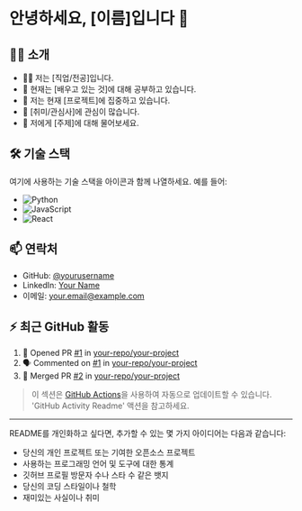 
<!--
**HancheolJeong/HancheolJeong** is a ✨ _special_ ✨ repository because its `README.md` (this file) appears on your GitHub profile.
[![Anurag's GitHub stats](https://github-readme-stats.vercel.app/api?username=anuraghazra)](https://github.com/HancheolJeong/github-readme-stats)
Here are some ideas to get you started:

- 🔭 I’m currently working on ...
- 🌱 I’m currently learning ...
- 👯 I’m looking to collaborate on ...
- 🤔 I’m looking for help with ...
- 💬 Ask me about ...
- 📫 How to reach me: ...
- 😄 Pronouns: ...
- ⚡ Fun fact: ...
-->
# 안녕하세요, [이름]입니다 👋

## 🙋‍♂️ 소개

- 👨‍💻 저는 [직업/전공]입니다.
- 🌱 현재는 [배우고 있는 것]에 대해 공부하고 있습니다.
- 🔭 저는 현재 [프로젝트]에 집중하고 있습니다.
- 🤝 [취미/관심사]에 관심이 많습니다.
- 💬 저에게 [주제]에 대해 물어보세요.

## 🛠 기술 스택

여기에 사용하는 기술 스택을 아이콘과 함께 나열하세요. 예를 들어:

- ![Python](https://img.shields.io/badge/-Python-3776AB?style=flat-square&logo=Python&logoColor=white)
- ![JavaScript](https://img.shields.io/badge/-JavaScript-F7DF1E?style=flat-square&logo=javascript&logoColor=black)
- ![React](https://img.shields.io/badge/-React-61DAFB?style=flat-square&logo=react&logoColor=black)

## 📫 연락처

- GitHub: [@yourusername](https://github.com/yourusername)
- LinkedIn: [Your Name](https://www.linkedin.com/in/yourname/)
- 이메일: your.email@example.com

## ⚡ 최근 GitHub 활동

<!--START_SECTION:activity-->
1. 💪 Opened PR [#1](https://github.com/your-repo/your-project/pull/1) in [your-repo/your-project](https://github.com/your-repo/your-project)
2. 🗣 Commented on [#1](https://github.com/your-repo/your-project/issues/1) in [your-repo/your-project](https://github.com/your-repo/your-project)
3. 🎉 Merged PR [#2](https://github.com/your-repo/your-project/pull/2) in [your-repo/your-project](https://github.com/your-repo/your-project)
<!--END_SECTION:activity-->

> 이 섹션은 [GitHub Actions](https://github.com/features/actions)을 사용하여 자동으로 업데이트할 수 있습니다. 'GitHub Activity Readme' 액션을 참고하세요.

---

README를 개인화하고 싶다면, 추가할 수 있는 몇 가지 아이디어는 다음과 같습니다:

- 당신의 개인 프로젝트 또는 기여한 오픈소스 프로젝트
- 사용하는 프로그래밍 언어 및 도구에 대한 통계
- 깃허브 프로필 방문자 수나 스타 수 같은 뱃지
- 당신의 코딩 스타일이나 철학
- 재미있는 사실이나 취미
